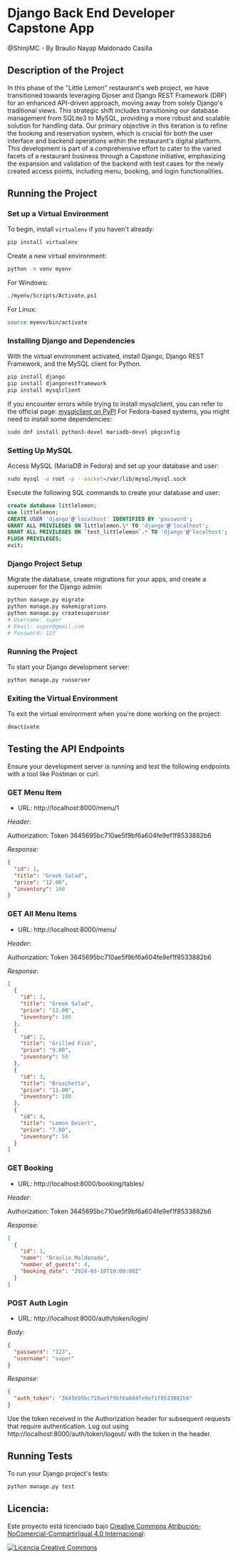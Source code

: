 # Django Back End Developer Capstone App

@ShinjiMC - By Braulio Nayap Maldonado Casilla

## Description of the Project

In this phase of the "Little Lemon" restaurant's web project, we have transitioned towards leveraging Djoser and Django REST Framework (DRF) for an enhanced API-driven approach, moving away from solely Django's traditional views. This strategic shift includes transitioning our database management from SQLite3 to MySQL, providing a more robust and scalable solution for handling data. Our primary objective in this iteration is to refine the booking and reservation system, which is crucial for both the user interface and backend operations within the restaurant's digital platform. This development is part of a comprehensive effort to cater to the varied facets of a restaurant business through a Capstone initiative, emphasizing the expansion and validation of the backend with test cases for the newly created access points, including menu, booking, and login functionalities.

## Running the Project

### Set up a Virtual Environment

To begin, install `virtualenv` if you haven't already:

```bash
pip install virtualenv
```

Create a new virtual environment:

```bash
python -m venv myenv
```

For Windows:

```bash
./myenv/Scripts/Activate.ps1
```

For Linux:

```bash
source myenv/bin/activate
```

### Installing Django and Dependencies

With the virtual environment activated, install Django, Django REST Framework, and the MySQL client for Python.

```bash
pip install django
pip install djangorestframework
pip install mysqlclient
```

If you encounter errors while trying to install mysqlclient, you can refer to the official page:
[mysqlclient on PyPI](https://pypi.org/project/mysqlclient/) For Fedora-based systems, you might need to install some dependencies:

```bash
sudo dnf install python3-devel mariadb-devel pkgconfig
```

### Setting Up MySQL

Access MySQL (MariaDB in Fedora) and set up your database and user:

```bash
sudo mysql -u root -p --socket=/var/lib/mysql/mysql.sock
```

Execute the following SQL commands to create your database and user:

```sql
create database littlelemon;
use littlelemon;
CREATE USER 'django'@'localhost' IDENTIFIED BY 'password';
GRANT ALL PRIVILEGES ON littlelemon.\* TO 'django'@'localhost';
GRANT ALL PRIVILEGES ON `test_littlelemon`.* TO 'django'@'localhost';
FLUSH PRIVILEGES;
exit;
```

### Django Project Setup

Migrate the database, create migrations for your apps, and create a superuser for the Django admin:

```bash
python manage.py migrate
python manage.py makemigrations
python manage.py createsuperuser
# Username: super
# Email: super@gmail.com
# Password: 123
```

### Running the Project

To start your Django development server:

```bash
python manage.py runserver
```

### Exiting the Virtual Environment

To exit the virtual environment when you're done working on the project:

```bash
deactivate
```

## Testing the API Endpoints

Ensure your development server is running and test the following endpoints with a tool like Postman or curl.

### GET Menu Item

- URL: http://localhost:8000/menu/1

_Header_:

Authorization: Token 3645695bc710ae5f9bf6a604fe9ef1f8533882b6

_Response_:

```json
{
  "id": 1,
  "title": "Greek Salad",
  "price": "12.00",
  "inventory": 100
}
```

### GET All Menu Items

- URL: http://localhost:8000/menu/

_Header_:

Authorization: Token 3645695bc710ae5f9bf6a604fe9ef1f8533882b6

_Response_:

```json
[
  {
    "id": 1,
    "title": "Greek Salad",
    "price": "12.00",
    "inventory": 100
  },
  {
    "id": 2,
    "title": "Grilled Fish",
    "price": "9.00",
    "inventory": 50
  },
  {
    "id": 3,
    "title": "Bruschetta",
    "price": "11.00",
    "inventory": 100
  },
  {
    "id": 4,
    "title": "Lemon Desert",
    "price": "7.00",
    "inventory": 50
  }
]
```

### GET Booking

- URL: http://localhost:8000/booking/tables/

_Header_:

Authorization: Token 3645695bc710ae5f9bf6a604fe9ef1f8533882b6

_Response_:

```json
[
  {
    "id": 1,
    "name": "Braulio Maldonado",
    "number_of_guests": 4,
    "booking_date": "2024-03-18T10:00:00Z"
  }
]
```

### POST Auth Login

- URL: http://localhost:8000/auth/token/login/

_Body_:

```json
{
  "password": "123",
  "username": "super"
}
```

_Response_:

```json
{
  "auth_token": "3645695bc710ae5f9bf6a604fe9ef1f8533882b6"
}
```

Use the token received in the Authorization header for subsequent requests that require authentication. Log out using http://localhost:8000/auth/token/logout/ with the token in the header.

## Running Tests

To run your Django project's tests:

```bash
python manage.py test
```

## Licencia:

Este proyecto está licenciado bajo [Creative Commons Atribución-NoComercial-CompartirIgual 4.0 Internacional](http://creativecommons.org/licenses/by-nc-sa/4.0/):

<a rel="license" href="http://creativecommons.org/licenses/by-nc-sa/4.0/">
  <img alt="Licencia Creative Commons" style="border-width:0" src="https://i.creativecommons.org/l/by-nc-sa/4.0/88x31.png" />
</a>
